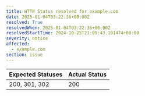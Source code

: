 ```yaml
---
title: HTTP Status resolved for example.com
date: 2025-01-04T03:22:36+00:00Z
resolved: True
resolvedWhen: 2025-01-04T03:22:36+00:00Z
resolvedStartTime: 2024-10-25T21:09:43.191474+00:00
severity: notice
affected:
  - example.com
section: issue
---
```


| Expected Statuses | Actual Status  |
|-------------------|----------------|
| 200, 301, 302 | 200 |
